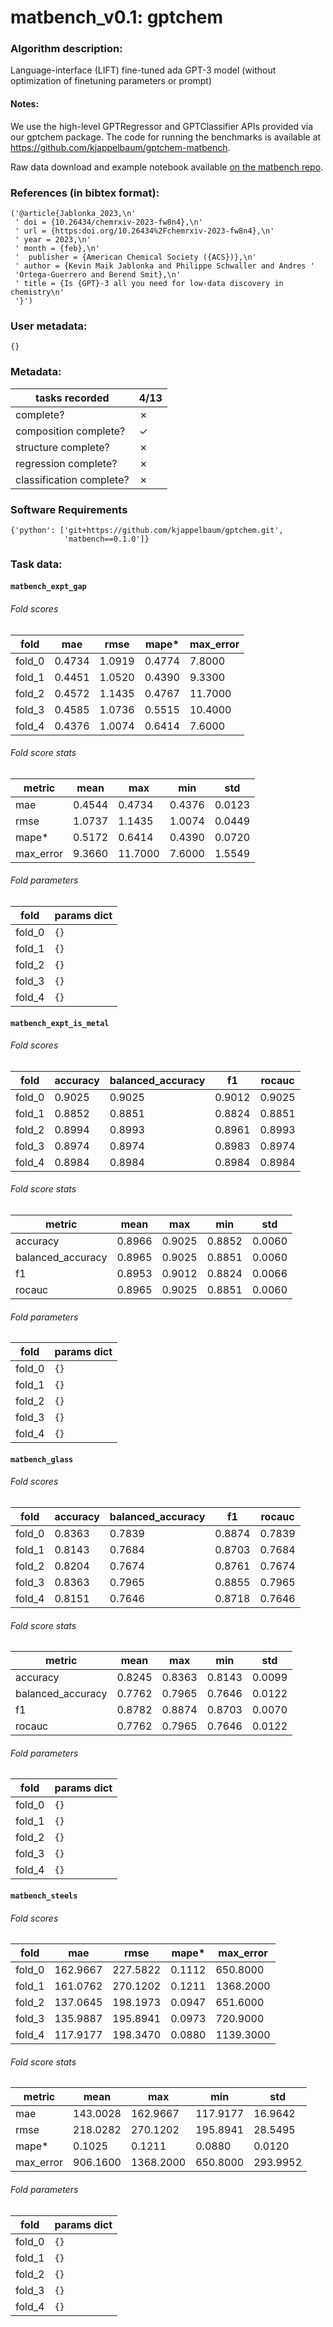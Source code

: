 # matbench_v0.1: gptchem

### Algorithm description: 

Language-interface (LIFT) fine-tuned ada GPT-3 model (without optimization of finetuning parameters or prompt)

#### Notes:
We use the high-level GPTRegressor and GPTClassifier APIs provided via our gptchem package. The code for running the benchmarks is available at https://github.com/kjappelbaum/gptchem-matbench.

Raw data download and example notebook available [on the matbench repo](https://github.com/hackingmaterials/matbench/tree/main/benchmarks/matbench_v0.1_gptchem).

### References (in bibtex format): 

```
('@article{Jablonka_2023,\n'
 ' doi = {10.26434/chemrxiv-2023-fw8n4},\n'
 ' url = {https:doi.org/10.26434%2Fchemrxiv-2023-fw8n4},\n'
 ' year = 2023,\n'
 ' month = {feb},\n'
 '  publisher = {American Chemical Society ({ACS})},\n'
 ' author = {Kevin Maik Jablonka and Philippe Schwaller and Andres '
 'Ortega-Guerrero and Berend Smit},\n'
 ' title = {Is {GPT}-3 all you need for low-data discovery in chemistry\n'
 '}')
```

### User metadata:

```
{}
```

### Metadata:

| tasks recorded | 4/13 |
|----------------|-------------------------------------|
| complete? | ✗ | 
| composition complete? | ✓ | 
| structure complete? | ✗ | 
| regression complete? | ✗ | 
| classification complete? | ✗ | 

### Software Requirements

```
{'python': ['git+https://github.com/kjappelbaum/gptchem.git',
            'matbench==0.1.0']}
```

### Task data:

#### `matbench_expt_gap`

###### Fold scores

| fold | mae | rmse | mape* | max_error |
|------ |------ |------ |------ |------ |
 | fold_0 | 0.4734| 1.0919| 0.4774| 7.8000 |
 | fold_1 | 0.4451| 1.0520| 0.4390| 9.3300 |
 | fold_2 | 0.4572| 1.1435| 0.4767| 11.7000 |
 | fold_3 | 0.4585| 1.0736| 0.5515| 10.4000 |
 | fold_4 | 0.4376| 1.0074| 0.6414| 7.6000 |


###### Fold score stats

| metric | mean | max | min | std |
|--------|------|-----|-----|-----|
| mae | 0.4544 | 0.4734 | 0.4376 | 0.0123 |
| rmse | 1.0737 | 1.1435 | 1.0074 | 0.0449 |
| mape* | 0.5172 | 0.6414 | 0.4390 | 0.0720 |
| max_error | 9.3660 | 11.7000 | 7.6000 | 1.5549 |


###### Fold parameters

| fold | params dict|
|------|------------|
| fold_0 | `{}` |
| fold_1 | `{}` |
| fold_2 | `{}` |
| fold_3 | `{}` |
| fold_4 | `{}` |




#### `matbench_expt_is_metal`

###### Fold scores

| fold | accuracy | balanced_accuracy | f1 | rocauc |
|------ |------ |------ |------ |------ |
 | fold_0 | 0.9025| 0.9025| 0.9012| 0.9025 |
 | fold_1 | 0.8852| 0.8851| 0.8824| 0.8851 |
 | fold_2 | 0.8994| 0.8993| 0.8961| 0.8993 |
 | fold_3 | 0.8974| 0.8974| 0.8983| 0.8974 |
 | fold_4 | 0.8984| 0.8984| 0.8984| 0.8984 |


###### Fold score stats

| metric | mean | max | min | std |
|--------|------|-----|-----|-----|
| accuracy | 0.8966 | 0.9025 | 0.8852 | 0.0060 |
| balanced_accuracy | 0.8965 | 0.9025 | 0.8851 | 0.0060 |
| f1 | 0.8953 | 0.9012 | 0.8824 | 0.0066 |
| rocauc | 0.8965 | 0.9025 | 0.8851 | 0.0060 |


###### Fold parameters

| fold | params dict|
|------|------------|
| fold_0 | `{}` |
| fold_1 | `{}` |
| fold_2 | `{}` |
| fold_3 | `{}` |
| fold_4 | `{}` |




#### `matbench_glass`

###### Fold scores

| fold | accuracy | balanced_accuracy | f1 | rocauc |
|------ |------ |------ |------ |------ |
 | fold_0 | 0.8363| 0.7839| 0.8874| 0.7839 |
 | fold_1 | 0.8143| 0.7684| 0.8703| 0.7684 |
 | fold_2 | 0.8204| 0.7674| 0.8761| 0.7674 |
 | fold_3 | 0.8363| 0.7965| 0.8855| 0.7965 |
 | fold_4 | 0.8151| 0.7646| 0.8718| 0.7646 |


###### Fold score stats

| metric | mean | max | min | std |
|--------|------|-----|-----|-----|
| accuracy | 0.8245 | 0.8363 | 0.8143 | 0.0099 |
| balanced_accuracy | 0.7762 | 0.7965 | 0.7646 | 0.0122 |
| f1 | 0.8782 | 0.8874 | 0.8703 | 0.0070 |
| rocauc | 0.7762 | 0.7965 | 0.7646 | 0.0122 |


###### Fold parameters

| fold | params dict|
|------|------------|
| fold_0 | `{}` |
| fold_1 | `{}` |
| fold_2 | `{}` |
| fold_3 | `{}` |
| fold_4 | `{}` |




#### `matbench_steels`

###### Fold scores

| fold | mae | rmse | mape* | max_error |
|------ |------ |------ |------ |------ |
 | fold_0 | 162.9667| 227.5822| 0.1112| 650.8000 |
 | fold_1 | 161.0762| 270.1202| 0.1211| 1368.2000 |
 | fold_2 | 137.0645| 198.1973| 0.0947| 651.6000 |
 | fold_3 | 135.9887| 195.8941| 0.0973| 720.9000 |
 | fold_4 | 117.9177| 198.3470| 0.0880| 1139.3000 |


###### Fold score stats

| metric | mean | max | min | std |
|--------|------|-----|-----|-----|
| mae | 143.0028 | 162.9667 | 117.9177 | 16.9642 |
| rmse | 218.0282 | 270.1202 | 195.8941 | 28.5495 |
| mape* | 0.1025 | 0.1211 | 0.0880 | 0.0120 |
| max_error | 906.1600 | 1368.2000 | 650.8000 | 293.9952 |


###### Fold parameters

| fold | params dict|
|------|------------|
| fold_0 | `{}` |
| fold_1 | `{}` |
| fold_2 | `{}` |
| fold_3 | `{}` |
| fold_4 | `{}` |




